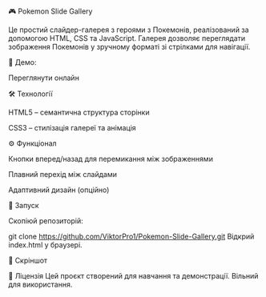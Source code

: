🎮 Pokemon Slide Gallery

Це простий слайдер-галерея з героями з Покемонів, реалізований за допомогою HTML, CSS та JavaScript. Галерея дозволяє переглядати зображення Покемонів у зручному форматі зі стрілками для навігації.

🔗 Демо: 

Переглянути онлайн

🛠 Технології

HTML5 – семантична структура сторінки

CSS3 – стилізація галереї та анімація

⚙️ Функціонал

Кнопки вперед/назад для перемикання між зображеннями

Плавний перехід між слайдами

Адаптивний дизайн (опційно)

🚀 Запуск

Скопіюй репозиторій:

git clone https://github.com/ViktorPro1/Pokemon-Slide-Gallery.git
Відкрий index.html у браузері.

📸 Скріншот

<!-- Замінити, якщо додаси скріншот -->

📄 Ліцензія
Цей проєкт створений для навчання та демонстрації. Вільний для використання.
